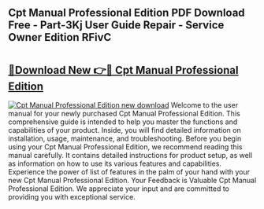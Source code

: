 ## Cpt Manual Professional Edition PDF Download Free - Part-3Kj User Guide Repair - Service Owner Edition RFivC

# <h2><a href="http://bc47667.oget.top/?id=Cpt+Manual+Professional+Edition">🔗Download New 👉🔴 Cpt Manual Professional Edition</a></h2>

[![Cpt Manual Professional Edition new download](https://i.imgur.com/5g1atiW.png)](http://bc47667.oget.top/?id=Cpt+Manual+Professional+Edition)
Welcome to the user manual for your newly purchased Cpt Manual Professional Edition. This comprehensive guide is intended to help you master the functions and capabilities of your product. Inside, you will find detailed information on installation, usage, maintenance, and troubleshooting. Before you begin using your Cpt Manual Professional Edition, we recommend reading this manual carefully. It contains detailed instructions for product setup, as well as information on how to use its various features and capabilities. Experience the power of list of features in the palm of your hand with your new Cpt Manual Professional Edition. Your Feedback is Valuable Cpt Manual Professional Edition. We appreciate your input and are committed to providing you with exceptional service.
